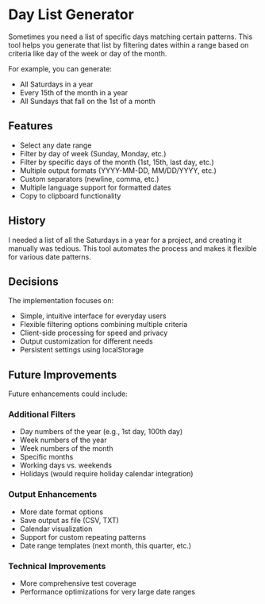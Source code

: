 # Day List Generator

Sometimes you need a list of specific days matching certain patterns. This tool helps you generate that list by filtering dates within a range based on criteria like day of the week or day of the month.

For example, you can generate:
- All Saturdays in a year
- Every 15th of the month in a year
- All Sundays that fall on the 1st of a month

## Features

- Select any date range
- Filter by day of week (Sunday, Monday, etc.)
- Filter by specific days of the month (1st, 15th, last day, etc.)
- Multiple output formats (YYYY-MM-DD, MM/DD/YYYY, etc.)
- Custom separators (newline, comma, etc.)
- Multiple language support for formatted dates
- Copy to clipboard functionality

## History

I needed a list of all the Saturdays in a year for a project, and creating it manually was tedious. This tool automates the process and makes it flexible for various date patterns.

## Decisions

The implementation focuses on:

- Simple, intuitive interface for everyday users
- Flexible filtering options combining multiple criteria
- Client-side processing for speed and privacy
- Output customization for different needs
- Persistent settings using localStorage

## Future Improvements

Future enhancements could include:

### Additional Filters
- Day numbers of the year (e.g., 1st day, 100th day)
- Week numbers of the year
- Week numbers of the month
- Specific months
- Working days vs. weekends
- Holidays (would require holiday calendar integration)

### Output Enhancements
- More date format options
- Save output as file (CSV, TXT)
- Calendar visualization
- Support for custom repeating patterns
- Date range templates (next month, this quarter, etc.)

### Technical Improvements
- More comprehensive test coverage
- Performance optimizations for very large date ranges
